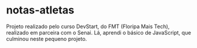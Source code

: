 # notas-atletas
Projeto realizado pelo curso DevStart, do FMT (Floripa Mais Tech), realizado em parceira com o Senai. Lá, aprendi o básico de JavaScript, que culminou neste pequeno projeto.
